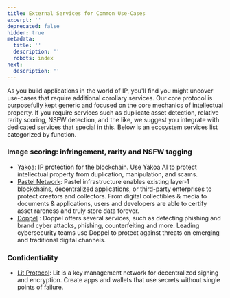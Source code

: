 ```yaml
---
title: External Services for Common Use-Cases
excerpt: ''
deprecated: false
hidden: true
metadata:
  title: ''
  description: ''
  robots: index
next:
  description: ''
---
```

As you build applications in the world of IP, you'll find you might uncover use-cases that require additional corollary services. Our core protocol is purposefully kept generic and focused on the core mechanics of intellectual property. If you require services such as duplicate asset detection, relative rarity scoring, NSFW detection, and the like, we suggest you integrate with dedicated services that special in this. Below is an ecosystem services list categorized by function.

### Image scoring: infringement, rarity and NSFW tagging

* [Yakoa](https://yakoa.io/): IP protection for the blockchain. Use Yakoa AI to protect intellectual property from duplication, manipulation, and scams. 
* [Pastel Network](https://pastel.network/): Pastel infrastructure enables existing layer-1 blockchains, decentralized applications, or third-party enterprises to protect creators and collectors. From digital collectibles & media to documents & applications, users and developers are able to certify asset rareness and truly store data forever.
* [Doppel](https://doppel.com) : Doppel offers several services, such as detecting phishing and brand cyber attacks, phishing, counterfeiting and more. Leading cybersecurity teams use Doppel to protect against threats on emerging and traditional digital channels.

### Confidentiality

* [Lit Protocol](https://litprotocol.com): Lit is a key management network for decentralized signing and encryption. Create apps and wallets that use secrets without single points of failure.